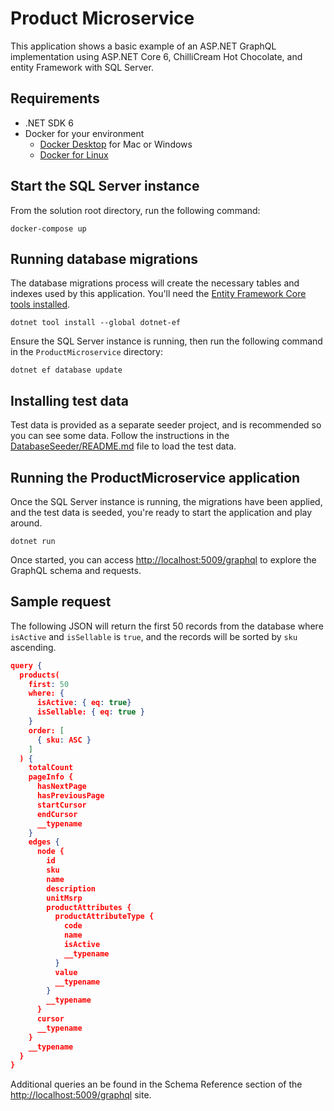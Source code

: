 # Product Microservice

This application shows a basic example of an ASP.NET GraphQL implementation using ASP.NET Core 6, ChilliCream Hot Chocolate, and entity Framework with SQL Server.

## Requirements

- .NET SDK 6
- Docker for your environment
  - [Docker Desktop](https://www.docker.com/products/docker-desktop) for Mac or Windows
  - [Docker for Linux](https://hub.docker.com/search?offering=community&operating_system=linux&q=&type=edition)

## Start the SQL Server instance

From the solution root directory, run the following command:

```shell
docker-compose up
```

## Running database migrations

The database migrations process will create the necessary tables and indexes used by this application. You'll need the [Entity Framework Core tools installed](https://learn.microsoft.com/en-us/ef/core/cli/dotnet).

```shell
dotnet tool install --global dotnet-ef
```

Ensure the SQL Server instance is running, then run the following command in the `ProductMicroservice` directory:

```shell
dotnet ef database update
```

## Installing test data

Test data is provided as a separate seeder project, and is recommended so you can see some data. Follow the instructions in the [DatabaseSeeder/README.md](../DatabaseSeeder/README.md) file to load the test data.

## Running the ProductMicroservice application

Once the SQL Server instance is running, the migrations have been applied, and the test data is seeded, you're ready to start the application and play around.

```shell
dotnet run
```

Once started, you can access [http://localhost:5009/graphql](http://localhost:5009/graphql) to explore the GraphQL schema and requests.

## Sample request

The following JSON will return the first 50 records from the database where `isActive` and `isSellable` is `true`, and the records will be sorted by `sku` ascending.

```json
query {
  products(
    first: 50
    where: {
      isActive: { eq: true}
      isSellable: { eq: true }
    }
    order: [
      { sku: ASC }
    ]
  ) {
    totalCount
    pageInfo {
      hasNextPage
      hasPreviousPage
      startCursor
      endCursor
      __typename
    }
    edges {
      node {
        id
        sku
        name
        description
        unitMsrp
        productAttributes {
          productAttributeType {
            code
            name
            isActive
            __typename
          }
          value
          __typename
        }
        __typename
      }
      cursor
      __typename
    }
    __typename
  }
}
```

Additional queries an be found in the Schema Reference section of the [http://localhost:5009/graphql](http://localhost:5009/graphql) site.
